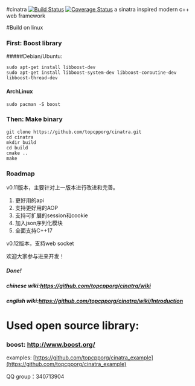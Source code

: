 #cinatra 
[![Build Status](https://travis-ci.org/topcpporg/cinatra.svg?branch=master)](https://travis-ci.org/topcpporg/cinatra)
[![Coverage Status](https://coveralls.io/repos/topcpporg/cinatra/badge.svg?branch=master&service=github)](https://coveralls.io/github/topcpporg/cinatra?branch=master)
a sinatra inspired modern c++ web framework

#Build on linux

### First: Boost library
#####Debian/Ubuntu:

```
sudo apt-get install libboost-dev
sudo apt-get install libboost-system-dev libboost-coroutine-dev libboost-thread-dev

```

#### ArchLinux
```
sudo pacman -S boost
```

### Then: Make binary
```
git clone https://github.com/topcpporg/cinatra.git
cd cinatra
mkdir build
cd build
cmake ..
make
```

### Roadmap

v0.11版本，主要针对上一版本进行改进和完善。

1. 更好用的api
2. 支持更好用的AOP
3. 支持可扩展的session和cookie
4. 加入json序列化模块
5. 全面支持C++17

v0.12版本，支持web socket

欢迎大家参与进来开发！

##### Done!

##### chinese wiki:https://github.com/topcpporg/cinatra/wiki
##### english wiki:https://github.com/topcpporg/cinatra/wiki/Introduction

# Used open source library:
### boost: http://www.boost.org/

examples: [https://github.com/topcpporg/cinatra_example](https://github.com/topcpporg/cinatra_example)

QQ group：340713904
